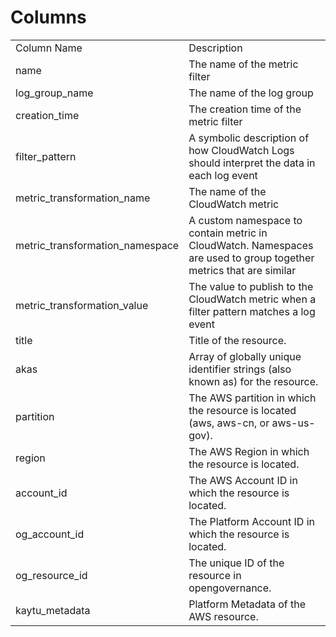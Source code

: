 # Columns  

<table>
	<tr><td>Column Name</td><td>Description</td></tr>
	<tr><td>name</td><td>The name of the metric filter</td></tr>
	<tr><td>log_group_name</td><td>The name of the log group</td></tr>
	<tr><td>creation_time</td><td>The creation time of the metric filter</td></tr>
	<tr><td>filter_pattern</td><td>A symbolic description of how CloudWatch Logs should interpret the data in each log event</td></tr>
	<tr><td>metric_transformation_name</td><td>The name of the CloudWatch metric</td></tr>
	<tr><td>metric_transformation_namespace</td><td>A custom namespace to contain metric in CloudWatch. Namespaces are used to group together metrics that are similar</td></tr>
	<tr><td>metric_transformation_value</td><td>The value to publish to the CloudWatch metric when a filter pattern matches a log event</td></tr>
	<tr><td>title</td><td>Title of the resource.</td></tr>
	<tr><td>akas</td><td>Array of globally unique identifier strings (also known as) for the resource.</td></tr>
	<tr><td>partition</td><td>The AWS partition in which the resource is located (aws, aws-cn, or aws-us-gov).</td></tr>
	<tr><td>region</td><td>The AWS Region in which the resource is located.</td></tr>
	<tr><td>account_id</td><td>The AWS Account ID in which the resource is located.</td></tr>
	<tr><td>og_account_id</td><td>The Platform Account ID in which the resource is located.</td></tr>
	<tr><td>og_resource_id</td><td>The unique ID of the resource in opengovernance.</td></tr>
	<tr><td>kaytu_metadata</td><td>Platform Metadata of the AWS resource.</td></tr>
</table>